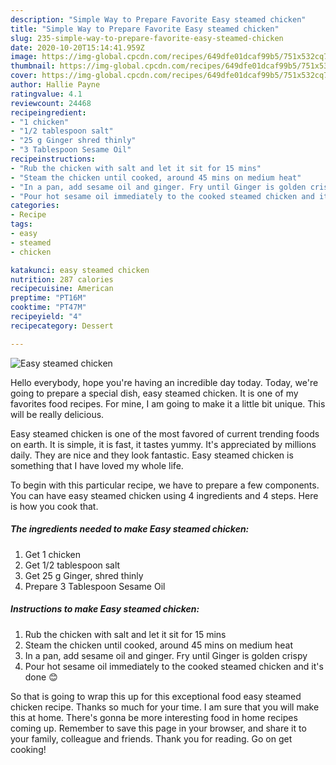 ```yaml
---
description: "Simple Way to Prepare Favorite Easy steamed chicken"
title: "Simple Way to Prepare Favorite Easy steamed chicken"
slug: 235-simple-way-to-prepare-favorite-easy-steamed-chicken
date: 2020-10-20T15:14:41.959Z
image: https://img-global.cpcdn.com/recipes/649dfe01dcaf99b5/751x532cq70/easy-steamed-chicken-recipe-main-photo.jpg
thumbnail: https://img-global.cpcdn.com/recipes/649dfe01dcaf99b5/751x532cq70/easy-steamed-chicken-recipe-main-photo.jpg
cover: https://img-global.cpcdn.com/recipes/649dfe01dcaf99b5/751x532cq70/easy-steamed-chicken-recipe-main-photo.jpg
author: Hallie Payne
ratingvalue: 4.1
reviewcount: 24468
recipeingredient:
- "1 chicken"
- "1/2 tablespoon salt"
- "25 g Ginger shred thinly"
- "3 Tablespoon Sesame Oil"
recipeinstructions:
- "Rub the chicken with salt and let it sit for 15 mins"
- "Steam the chicken until cooked, around 45 mins on medium heat"
- "In a pan, add sesame oil and ginger. Fry until Ginger is golden crispy"
- "Pour hot sesame oil immediately to the cooked steamed chicken and it&#39;s done 😊"
categories:
- Recipe
tags:
- easy
- steamed
- chicken

katakunci: easy steamed chicken 
nutrition: 287 calories
recipecuisine: American
preptime: "PT16M"
cooktime: "PT47M"
recipeyield: "4"
recipecategory: Dessert

---
```



![Easy steamed chicken](https://img-global.cpcdn.com/recipes/649dfe01dcaf99b5/751x532cq70/easy-steamed-chicken-recipe-main-photo.jpg)

Hello everybody, hope you're having an incredible day today. Today, we're going to prepare a special dish, easy steamed chicken. It is one of my favorites food recipes. For mine, I am going to make it a little bit unique. This will be really delicious.

Easy steamed chicken is one of the most favored of current trending foods on earth. It is simple, it is fast, it tastes yummy. It's appreciated by millions daily. They are nice and they look fantastic. Easy steamed chicken is something that I have loved my whole life.




To begin with this particular recipe, we have to prepare a few components. You can have easy steamed chicken using 4 ingredients and 4 steps. Here is how you cook that.

<!--inarticleads1-->

##### The ingredients needed to make Easy steamed chicken:

1. Get 1 chicken
1. Get 1/2 tablespoon salt
1. Get 25 g Ginger, shred thinly
1. Prepare 3 Tablespoon Sesame Oil




<!--inarticleads2-->

##### Instructions to make Easy steamed chicken:

1. Rub the chicken with salt and let it sit for 15 mins
1. Steam the chicken until cooked, around 45 mins on medium heat
1. In a pan, add sesame oil and ginger. Fry until Ginger is golden crispy
1. Pour hot sesame oil immediately to the cooked steamed chicken and it&#39;s done 😊




So that is going to wrap this up for this exceptional food easy steamed chicken recipe. Thanks so much for your time. I am sure that you will make this at home. There's gonna be more interesting food in home recipes coming up. Remember to save this page in your browser, and share it to your family, colleague and friends. Thank you for reading. Go on get cooking!
